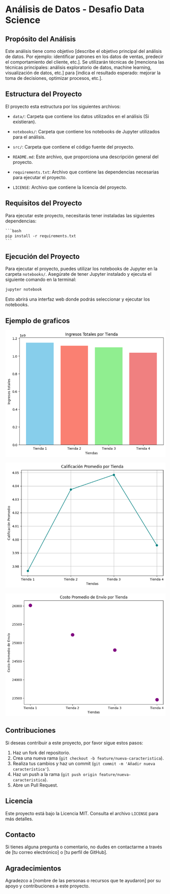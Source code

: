 
# Análisis de Datos - Desafio Data Science

## Propósito del Análisis

Este análisis tiene como objetivo [describe el objetivo principal del análisis de datos. Por ejemplo: identificar patrones en los datos de ventas, predecir el comportamiento del cliente, etc.].  Se utilizarán técnicas de [menciona las técnicas principales:  análisis exploratorio de datos, machine learning, visualización de datos, etc.] para [indica el resultado esperado:  mejorar la toma de decisiones, optimizar procesos, etc.].

## Estructura del Proyecto
El proyecto esta estructura por los siguientes archivos:
- `data/`: Carpeta que contiene los datos utilizados en el análisis (Si existieran).
- `notebooks/`: Carpeta que contiene los notebooks de Jupyter utilizados para el análisis.
- `src/`: Carpeta que contiene el código fuente del proyecto.
- `README.md`: Este archivo, que proporciona una descripción general del proyecto.
- `requirements.txt`: Archivo que contiene las dependencias necesarias para ejecutar el proyecto.

- `LICENSE`: Archivo que contiene la licencia del proyecto.


## Requisitos del Proyecto
Para ejecutar este proyecto, necesitarás tener instaladas las siguientes dependencias:
    
    ```bash
    pip install -r requirements.txt
    ```

## Ejecución del Proyecto
Para ejecutar el proyecto, puedes utilizar los notebooks de Jupyter en la carpeta `notebooks/`. Asegúrate de tener Jupyter instalado y ejecuta el siguiente comando en la terminal:

```bash
jupyter notebook
```

Esto abrirá una interfaz web donde podrás seleccionar y ejecutar los notebooks.

## Ejemplo de graficos
![alt Ingresos Totales](image.png)

![alt calificacion promedio por tienda](image-1.png)

![alt costo promedio de envio por tienda](image-2.png)


## Contribuciones
Si deseas contribuir a este proyecto, por favor sigue estos pasos:
1. Haz un fork del repositorio.
2. Crea una nueva rama (`git checkout -b feature/nueva-caracteristica`).
3. Realiza tus cambios y haz un commit (`git commit -m 'Añadir nueva característica'`).
4. Haz un push a la rama (`git push origin feature/nueva-caracteristica`).
5. Abre un Pull Request.


## Licencia

Este proyecto está bajo la Licencia MIT. Consulta el archivo `LICENSE` para más detalles.


## Contacto

Si tienes alguna pregunta o comentario, no dudes en contactarme a través de [tu correo electrónico] o [tu perfil de GitHub].


## Agradecimientos

Agradezco a [nombre de las personas o recursos que te ayudaron] por su apoyo y contribuciones a este proyecto.